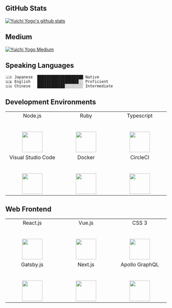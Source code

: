 ## GitHub Stats

[![Yuichi Yogo's github stats](https://github-readme-stats.vercel.app/api?username=yuichkun&count_private=true&show_icons=true&theme=dracula&hide=issues,contribs)](https://github.com/anuraghazra/github-readme-stats)

## Medium

[![Yuichi Yogo Medium](https://github-readme-medium.vercel.app/?username=yuichkun)](https://medium.com/@yuichkun)

## Speaking Languages

    🇯🇵 Japanese  ████████████████████ Native  
    🇬🇧 English   ██████████████████░░ Proficient  
    🇨🇳 Chinese   ████████████░░░░░░░░ Intermediate  

## Development Environments

<table>
  <tbody>
    <tr valign="top">
      <td width="25%" align="center">
        <span>Node.js</span><br><br><br>
        <img height="64px" src="https://cdn.svgporn.com/logos/nodejs.svg">
      </td>
      <td width="25%" align="center">
        <span>Ruby</span><br><br><br>
        <img height="64px" src="https://cdn.svgporn.com/logos/ruby.svg">
      </td>
      <td width="25%" align="center">
        <span>Typescript</span><br><br><br>
        <img height="64px" src="https://cdn.svgporn.com/logos/typescript.svg">
      </td>
    </tr>
    <tr valign="top">
      <td width="25%" align="center">
        <span>Visual Studio Code</span><br><br><br>
        <img height="64px" src="https://cdn.svgporn.com/logos/visual-studio-code.svg">
      </td>
      <td width="25%" align="center">
        <span>Docker</span><br><br><br>
        <img height="64px" src="https://cdn.svgporn.com/logos/docker.svg">
      </td>
      <td width="25%" align="center">
        <span>CircleCI</span><br><br><br>
        <img height="64px" src="https://cdn.svgporn.com/logos/circleci.svg">
      </td>
    </tr>
  </tbody>
</table>

## Web Frontend

<table>
  <tbody>
    <tr valign="top">
      <td width="25%" align="center">
        <span>React.js</span><br><br><br>
        <img height="64px" src="https://cdn.svgporn.com/logos/react.svg">
      </td>
      <td width="25%" align="center">
        <span>Vue.js</span><br><br><br>
        <img height="64px" src="https://cdn.svgporn.com/logos/vue.svg">
      </td>
      <td width="25%" align="center">
        <span>CSS 3</span><br><br><br>
        <img height="64px" src="https://cdn.svgporn.com/logos/css-3.svg">
      </td>
    </tr>
    <tr valign="top">
      <td width="25%" align="center">
        <span>Gatsby.js</span><br><br><br>
        <img height="64px" src="https://cdn.svgporn.com/logos/gatsby.svg">
      </td>
      <td width="25%" align="center">
        <span>Next.js</span><br><br><br>
        <img height="64px" src="https://cdn.svgporn.com/logos/nextjs.svg">
      </td>
      <td width="25%" align="center">
        <span>Apollo GraphQL</span><br><br><br>
        <img height="64px" src="https://cdn.worldvectorlogo.com/logos/apollo-graphql-1.svg">
      </td>
    </tr>
  </tbody>
</table>
